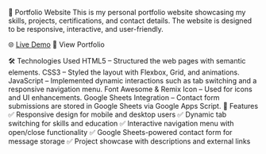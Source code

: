 🚀 Portfolio Website
This is my personal portfolio website showcasing my skills, projects, certifications, and contact details. The website is designed to be responsive, interactive, and user-friendly.

🌐 [Live Demo](https://parthmiv.github.io/Portfolio/)
🔗 View Portfolio

🛠️ Technologies Used
HTML5 – Structured the web pages with semantic elements.
CSS3 – Styled the layout with Flexbox, Grid, and animations.
JavaScript – Implemented dynamic interactions such as tab switching and a responsive navigation menu.
Font Awesome & Remix Icon – Used for icons and UI enhancements.
Google Sheets Integration – Contact form submissions are stored in Google Sheets via Google Apps Script.
📌 Features
✅ Responsive design for mobile and desktop users
✅ Dynamic tab switching for skills and education
✅ Interactive navigation menu with open/close functionality
✅ Google Sheets-powered contact form for message storage
✅ Project showcase with descriptions and external links
